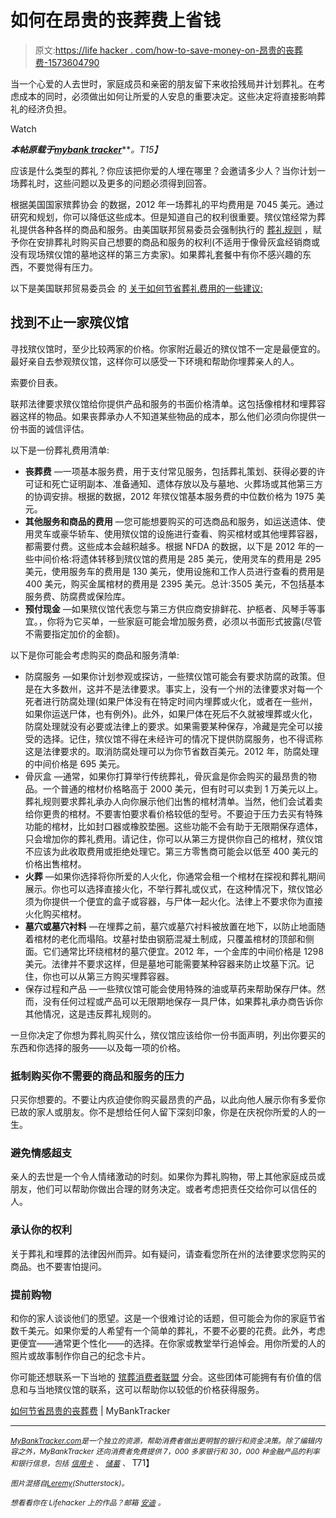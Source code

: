 # 如何在昂贵的丧葬费上省钱

> 原文:[https://life hacker . com/how-to-save-money-on-昂贵的丧葬费-1573604790](https://lifehacker.com/how-to-save-money-on-expensive-funeral-costs-1573604790)

当一个心爱的人去世时，家庭成员和亲密的朋友留下来收拾残局并计划葬礼。在考虑成本的同时，必须做出如何让所爱的人安息的重要决定。这些决定将直接影响葬礼的经济负担。

Watch

***本帖原载于***[***mybank tracker***](http://www.mybanktracker.com/news/2014/04/17/how-to-save-on-expensive-funeral-costs/)***。*T15】**

应该是什么类型的葬礼？你应该把你爱的人埋在哪里？会邀请多少人？当你计划一场葬礼时，这些问题以及更多的问题必须得到回答。

根据美国国家殡葬协会 的数据，2012 年一场葬礼的平均费用是 7045 美元。通过研究和规划，你可以降低这些成本。但是知道自己的权利很重要。殡仪馆经常为葬礼提供各种各样的商品和服务。由美国联邦贸易委员会强制执行的 [葬礼规则](https://www.consumer.ftc.gov/articles/0300-ftc-funeral-rule) ，赋予你在安排葬礼时购买自己想要的商品和服务的权利(不适用于像骨灰盒经销商或没有现场殡仪馆的墓地这样的第三方卖家)。如果葬礼套餐中有你不感兴趣的东西，不要觉得有压力。

以下是美国联邦贸易委员会 的 [关于如何节省葬礼费用的一些建议:](http://www.mybanktracker.com/news/2014/04/17/how-to-save-on-expensive-funeral-costs/70-shopping-funeral-services)

## 找到不止一家殡仪馆

寻找殡仪馆时，至少比较两家的价格。你家附近最近的殡仪馆不一定是最便宜的。最好亲自去参观殡仪馆，这样你可以感受一下环境和帮助你埋葬亲人的人。

索要价目表。

联邦法律要求殡仪馆给你提供产品和服务的书面价格清单。这包括像棺材和埋葬容器这样的物品。如果丧葬承办人不知道某些物品的成本，那么他们必须向你提供一份书面的诚信评估。

以下是一份葬礼费用清单:

*   **丧葬费** —一项基本服务费，用于支付常见服务，包括葬礼策划、获得必要的许可证和死亡证明副本、准备通知、遗体存放以及与墓地、火葬场或其他第三方的协调安排。根据的数据，2012 年殡仪馆基本服务费的中位数价格为 1975 美元。
*   **其他服务和商品的费用** —您可能想要购买的可选商品和服务，如运送遗体、使用灵车或豪华轿车、使用殡仪馆的设施进行查看、购买棺材或其他埋葬容器，都需要付费。这些成本会越积越多。根据 NFDA 的数据，以下是 2012 年的一些中间价格:将遗体转移到殡仪馆的费用是 285 美元，使用灵车的费用是 295 美元，使用服务车的费用是 130 美元，使用设施和工作人员进行查看的费用是 400 美元，购买金属棺材的费用是 2395 美元。总计:3505 美元，不包括基本服务费、防腐费或保险库。
*   **预付现金** —如果殡仪馆代表您与第三方供应商安排鲜花、护柩者、风琴手等事宜。，你将为它买单，一些家庭可能会增加服务费，必须以书面形式披露(尽管不需要指定加价的金额)。

以下是你可能会考虑购买的商品和服务清单:

*   防腐服务 —如果你计划参观或探访，一些殡仪馆可能会有要求防腐的政策。但是在大多数州，这并不是法律要求。事实上，没有一个州的法律要求对每一个死者进行防腐处理(如果尸体没有在特定时间内埋葬或火化，或者在一些州，如果你运送尸体，也有例外)。此外，如果尸体在死后不久就被埋葬或火化，防腐处理就没有必要或法律上的要求。如果需要某种保存，冷藏是完全可以接受的选择。记住，殡仪馆不得在未经许可的情况下提供防腐服务，也不得谎称这是法律要求的。取消防腐处理可以为你节省数百美元。2012 年，防腐处理的中间价格是 695 美元。
*   骨灰盒 —通常，如果你打算举行传统葬礼，骨灰盒是你会购买的最昂贵的物品。一个普通的棺材价格略高于 2000 美元，但有时可以卖到 1 万美元以上。葬礼规则要求葬礼承办人向你展示他们出售的棺材清单。当然，他们会试着卖给你更贵的棺材。不要害怕要求看价格较低的型号。不要迫于压力去买有特殊功能的棺材，比如封口器或橡胶垫圈。这些功能不会有助于无限期保存遗体，只会增加你的葬礼费用。请记住，你可以从第三方提供你自己的棺材，殡仪馆不应该为此收取费用或拒绝处理它。第三方零售商可能会以低至 400 美元的价格出售棺材。
*   **火葬** —如果你选择将你所爱的人火化，你通常会租一个棺材在探视和葬礼期间展示。你也可以选择直接火化，不举行葬礼或仪式，在这种情况下，殡仪馆必须为你提供一个便宜的盒子或容器，与尸体一起火化。法律上不要求你为直接火化购买棺材。
*   **墓穴或墓穴衬料** —在埋葬之前，墓穴或墓穴衬料被放置在地下，以防止地面随着棺材的老化而塌陷。坟墓衬垫由钢筋混凝土制成，只覆盖棺材的顶部和侧面。它们通常比环绕棺材的墓穴便宜。2012 年，一个金库的中间价格是 1298 美元。法律并不要求这样，但是墓地可能需要某种容器来防止坟墓下沉。记住，你也可以从第三方购买埋葬容器。
*   保存过程和产品 —一些殡仪馆可能会使用特殊的油或草药来帮助保存尸体。然而，没有任何过程或产品可以无限期地保存一具尸体，如果葬礼承办商告诉你其他情况，这是违反葬礼规则的。

一旦你决定了你想为葬礼购买什么，殡仪馆应该给你一份书面声明，列出你要买的东西和你选择的服务——以及每一项的价格。

### 抵制购买你不需要的商品和服务的压力

只买你想要的。不要让内疚迫使你购买最昂贵的产品，以此向他人展示你有多爱你已故的家人或朋友。你不是想给任何人留下深刻印象，你是在庆祝你所爱的人的一生。

### 避免情感超支

亲人的去世是一个令人情绪激动的时刻。如果你为葬礼购物，带上其他家庭成员或朋友，他们可以帮助你做出合理的财务决定。或者考虑把责任交给你可以信任的人。

### 承认你的权利

关于葬礼和埋葬的法律因州而异。如有疑问，请查看您所在州的法律要求您购买的商品。也不要害怕提问。

### 提前购物

和你的家人谈谈他们的愿望。这是一个很难讨论的话题，但可能会为你的家庭节省数千美元。如果你爱的人希望有一个简单的葬礼，不要不必要的花费。此外，考虑更便宜——通常更个性化——的选择。在你家或教堂举行追悼会。用你所爱的人的照片或故事制作你自己的纪念卡片。

你可能还想联系一下当地的 [殡葬消费者联盟](http://www.funerals.org) 分会。这些团体可能拥有有价值的信息和与当地殡仪馆的联系，这可以帮助你以较低的价格获得服务。

[如何节省昂贵的丧葬费](http://www.mybanktracker.com/news/2014/04/17/how-to-save-on-expensive-funeral-costs/) | MyBankTracker

* * *

[<small>*MyBankTracker.com*</small>](http://mybanktracker.com/)*<small>是一个独立的资源，帮助消费者做出更明智的银行和资金决策。除了编辑内容之外，MyBankTracker 还向消费者免费提供 7，000 多家银行和 30，000 种金融产品的利率和银行信息，包括</small>* [<small>*信用卡*</small>](http://www.mybanktracker.com/compare-credit-cards) <small>*、*</small> [<small>*储蓄*</small>](http://www.mybanktracker.com/compare-savings-rates) <small>*、*</small> T71】

*<small>图片混搭自</small>*[*<small>Leremy</small>*](http://www.shutterstock.com/pic.mhtml?id=127449902&src=id)*<small>(Shutterstock)。</small>*

*<small>想看看你在 Lifehacker 上的作品？邮箱</small>* [*<small>安迪</small>*](mailto:andy@lifehacker.com) *<small>。</small>*